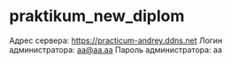 # praktikum_new_diplom

Адрес сервера: https://practicum-andrey.ddns.net
Логин администратора: aa@aa.aa
Пароль администратора: aa
